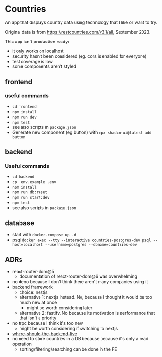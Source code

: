 # Countries

An app that displays country data using technology that I like or want to try.

Original data is from https://restcountries.com/v3.1/all, September 2023.

This app isn't production ready:

- it only works on localhost
- security hasn't been considered (eg. cors is enabled for everyone)
- test coverage is low
- some components aren't styled

## frontend

### useful commands

- `cd frontend`
- `npm install`
- `npm run dev`
- `npm test`
- see also scripts in `package.json`
- Generate new component (eg button) with `npx shadcn-ui@latest add button`

## backend

### Useful commands

- `cd backend`
- `cp .env.example .env`
- `npm install`
- `npm run db:reset`
- `npm run start:dev`
- `npm test`
- see also scripts in `package.json`

## database

- start with `docker-compose up -d`
- psql `docker exec --tty --interactive countries-postgres-dev psql --host=localhost --username=postgres --dbname=countries-dev`

## ADRs

- react-router-dom@5
  - documentation of react-router-dom@6 was overwhelming
- no deno because I don't think there aren't many companies using it
- backend framework
  - choice: nestjs
  - alternative 1: nextjs instead. No, because I thought it would be too much new at once
    - might be worth considering later
  - alternative 2: fastify. No because its motivation is performance that that isn't a priority
- no trpc because I think it's too new
  - might be worth considering if switching to nextjs
- [where-should-the-backend-live](adr/where-should-the-backend-live.md)
- no need to store countries in a DB because because it's only a read operation
  - sorting/filtering/searching can be done in the FE
